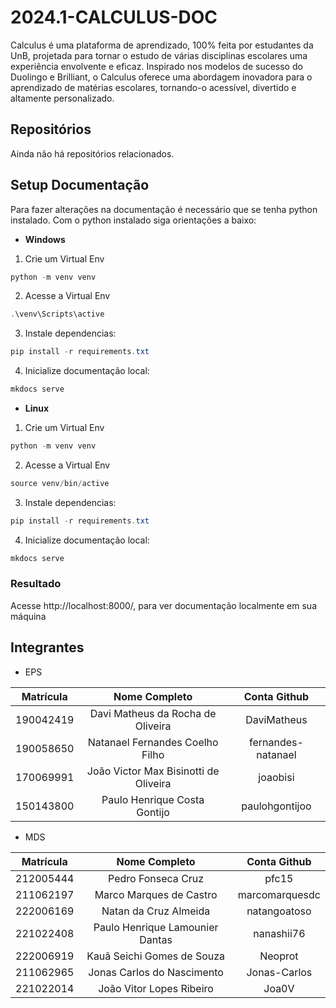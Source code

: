 # 2024.1-CALCULUS-DOC

Calculus é uma plataforma de aprendizado, 100% feita por estudantes da UnB, projetada para tornar o estudo de várias disciplinas escolares uma experiência envolvente e eficaz. Inspirado nos modelos de sucesso do Duolingo e Brilliant, o Calculus oferece uma abordagem inovadora para o aprendizado de matérias escolares, tornando-o acessível, divertido e altamente personalizado.

## Repositórios

Ainda não há repositórios relacionados.

## Setup Documentação

Para fazer alterações na documentação é necessário que se tenha python instalado. Com o python instalado siga orientações a baixo:

- **Windows**

1. Crie um Virtual Env
 
```powershell
python -m venv venv 
```
2. Acesse a Virtual Env

```powershell
.\venv\Scripts\active
```

3. Instale dependencias:

```powershell
pip install -r requirements.txt
```

4. Inicialize documentação local:

```powershell
mkdocs serve
```

- **Linux**

1. Crie um Virtual Env
 
```powershell
python -m venv venv 
```
2. Acesse a Virtual Env

```powershell
source venv/bin/active
```

3. Instale dependencias:

```powershell
pip install -r requirements.txt
```

4. Inicialize documentação local:

```powershell
mkdocs serve
```


### Resultado

Acesse http://localhost:8000/, para ver documentação localmente em sua máquina

## Integrantes 

- EPS

| Matrícula | Nome Completo | Conta Github |
|:---:|:---:|:---:|
| 190042419 | Davi Matheus da Rocha de Oliveira | DaviMatheus |
| 190058650 | Natanael Fernandes Coelho Filho | fernandes-natanael |
| 170069991 | João Victor Max Bisinotti de Oliveira | joaobisi |
| 150143800 | Paulo Henrique Costa Gontijo | paulohgontijoo |

- MDS

| Matrícula | Nome Completo | Conta Github |
|:---:|:---:|:---:|
| 212005444 | Pedro Fonseca Cruz | pfc15 |
| 211062197 | Marco Marques de Castro | marcomarquesdc |
| 222006169 | Natan da Cruz Almeida | natangoatoso |
| 221022408 | Paulo Henrique Lamounier Dantas | nanashii76 |
| 222006919 | Kauã Seichi Gomes de Souza | Neoprot |
| 211062965 | Jonas Carlos do Nascimento | Jonas-Carlos |
| 221022014 | João Vitor Lopes Ribeiro | Joa0V |